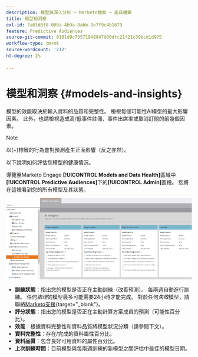 ```yaml
---
description: 模型與深入分析 — Marketo檔案 — 產品檔案
title: 模型和洞察
exl-id: 7a01d6f0-000a-4b9a-8abb-9e7f9c4b1679
feature: Predictive Audiences
source-git-commit: 8101d9c73571948847d00dfc21f21c39bcd1d975
workflow-type: tm+mt
source-wordcount: '212'
ht-degree: 2%

---
```


# 模型和洞察 {#models-and-insights}

模型的效能取決於輸入資料的品質和完整性。 檢視每個可能性AI模型的最大影響因素。 此外，也請檢視造成高/低事件註冊、事件出席率或取消訂閱的前幾個因素。

>[!NOTE]
>
>以(+)標籤的行為會對預測產生正面影響（反之亦然）。

以下說明如何評估您模型的健康情況。

導覽至Marketo Engage **[!UICONTROL Models and Data Health]**&#x200B;區域中&#x200B;**[!UICONTROL Predictive Audiences]**&#x200B;下的&#x200B;**[!UICONTROL Admin]**&#x200B;區段。 您將在這裡看到您的所有模型及其狀態。

![影像1](assets/models-and-insights-1.png)

* **訓練狀態**：指出您的模型是否正在主動訓練（改善預測）。 每兩週自動進行訓練。 任何&#x200B;_處理_&#x200B;的模型最多可能需要24小時才能完成。 對於任何&#x200B;_失敗_&#x200B;模型，請聯絡[Marketo支援](https://nation.marketo.com/t5/Support/ct-p/Support){target="_blank"}。
* **評分狀態**：指出您的模型是否正在主動計算方案成員的預測（可能性百分比）。
* **效能**：根據資料完整性和資料品質將模型狀況分類（請參閱下文）。
* **資料完整性**：存在/完成的資料屬性百分比。
* **資料品質**：包含良好可用資料的屬性百分比。
* **上次訓練時間**：目前模型與每兩週訓練的新模型之間評估中最佳的模型日期。
